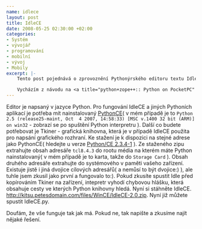 ```yaml
--- 
name: idlece
layout: post
title: IdleCE
date: 2008-05-25 02:30:00 +02:00
categories: 
- Systém
- vývojář
- programování
- mobilní
- vývoj
- Mobily
excerpt: |-
    Tento post pojednává o zprovoznění Pythonýrského editoru textu Idle na Kaiserovi( divil bych se kdyby se postup na jiných zařízeních lišil ).

    Vycházím z návodu na <a title="python+zope++:: Python on PocketPC" href="http://myzope.kedai.com.my/blogs/kedai/66" target="_blank">http://myzope.kedai.com.my/blogs/kedai/66</a>. Pokud je již článek smazán v příloze je jeho kopie( <a title="python+zope++:: Python on PocketPC" rel="attachment wp-att-11" href="http://www.rooland.cz/?attachment_id=11">python+zope++:: Python on PocketPC</a> ).
---
```


Editor je napsaný v jazyce Python. Pro fungování IdleCE a jiných Pythoních aplikací je potřeba mít nainstalovaný <a title="Python Windows CE port" href="http://sourceforge.net/projects/pythonce/" target="_blank">PythonCE</a>( v mém případě je to `Python 2.5 (release25-maint, Oct  4 2007, 14:58:33) [MSC v.1400 32 bit (ARM)] on win32` - zobrazí se po spuštění Python interpretru ). Další co budete potřebovat je Tkiner - grafická knihovna, která je v případě IdleCE použita pro napsání grafického rozhraní. Ke stažení je k dispozici na stejné adrese jako PythonCE( hledejte u verze <a id="pkg0_7rel0_0" title="Python Windows CE port - Python/CE 2.3.4-1" href="http://sourceforge.net/project/showfiles.php?group_id=104228&amp;package_id=112011&amp;release_id=254865" target="_blank">Python/CE 2.3.4-1</a> ). Ze staženého zipu extrahujte obsah adresáře `tcl8.4.3` do rootu média na kterém máte Python nainstalovaný( v mém případě je to karta, takže do `Storage Card` ). Obsah druhého adresáře extrahujte do systémového v paměti vašeho zařízení. Existuje jistě i jiná dvojice cílových adresářů( a nemůsí to být dvojice:) ), ale tuhle jsem zkusil jako první a fungovalo to:). Pokud zkusíte spustit Idle před kopírováním Tkiner na zařízení, intepretr vyhodí chybovou hlášku, která obsahuje cesty ve kterých Python knihovny hledá. Nyní si stáhněte IdleCE. <a title="IdleCE" href="http://kitsu.petesdomain.com/files/WinCE/IdleCE-2.0.zip">http://kitsu.petesdomain.com/files/WinCE/IdleCE-2.0.zip</a>. Nyní již můžete spustit IdleCE.py.

Doufám, že vše funguje tak jak má. Pokud ne, tak napište a zkusíme najít nějaké řešení.
